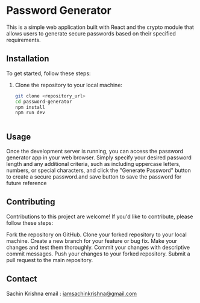 # Password Generator

This is a simple web application built with React and the crypto module that allows users to generate secure passwords based on their specified requirements.

## Installation

To get started, follow these steps:

1. Clone the repository to your local machine:
   ```bash
   git clone <repository_url>
   cd password-generator
   npm install
   npm run dev



## Usage

Once the development server is running, you can access the password generator app in your web browser. 
Simply specify your desired password length and any additional criteria, such as including uppercase letters, numbers,
or special characters, and click the "Generate Password" button to create a secure password.and save button to save the password for future reference

## Contributing

Contributions to this project are welcome! If you'd like to contribute, please follow these steps:

Fork the repository on GitHub.
Clone your forked repository to your local machine.
Create a new branch for your feature or bug fix.
Make your changes and test them thoroughly.
Commit your changes with descriptive commit messages.
Push your changes to your forked repository.
Submit a pull request to the main repository.




## Contact

Sachin Krishna
email : iamsachinkrishna@gmail.com

